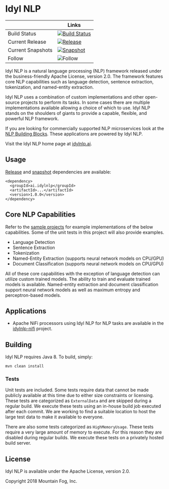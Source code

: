 # Idyl NLP

|    | Links |
| ------------- | ------------- |
| Build Status  | [![Build Status](https://travis-ci.org/idylnlp/idylnlp.svg?branch=master)](https://travis-ci.org/idylnlp/idylnlp)  |
| Current Release  | [![Release](https://img.shields.io/nexus/r/https/oss.sonatype.org/ai.idylnlp/idylnlp.svg)](https://search.maven.org/#search%7Cga%7C1%7Cg%3A%22ai.idylnlp%22)  |
| Current Snapshots  | [![Snapshot](https://img.shields.io/nexus/s/https/oss.sonatype.org/ai.idylnlp/idylnlp.svg)](https://oss.sonatype.org/content/repositories/snapshots/ai/idylnlp/) |
| Follow  | ![Follow](	https://img.shields.io/twitter/follow/mtnfog.svg?style=social&label=Follow)  |

Idyl NLP is a natural language processing (NLP) framework released under the business-friendly Apache License, version 2.0. The framework features core NLP capabilities such as language detection, sentence extraction, tokenization, and named-entity extraction.

Idyl NLP uses a combination of custom implementations and other open-source projects to perform its tasks. In some cases there are multiple implementations available allowing a choice of which to use.  Idyl NLP stands on the shoulders of giants to provide a capable, flexible, and powerful NLP framework.

If you are looking for commercially supported NLP microservices look at the [NLP Building Blocks](http://www.mtnfog.com/nlp-building-blocks/). These applications are powered by Idyl NLP.

Visit the Idyl NLP home page at [idylnlp.ai](http://www.idylnlp.ai).

## Usage

[Release](https://search.maven.org/#search%7Cga%7C1%7Cg%3A"ai.idylnlp") and [snapshot](https://oss.sonatype.org/content/repositories/snapshots/ai/idylnlp/) dependencies are available:

```
<dependency>
  <groupId>ai.idylnlp</groupId>
  <artifactId>...</artifactId>
  <version>1.0.0</version>
</dependency>
```

## Core NLP Capabilities

Refer to the [sample projects](https://github.com/idylnlp/idylnlp-samples) for example implementations of the below capabilities. Some of the unit tests in this project will also provide examples.

* Language Detection
* Sentence Extraction
* Tokenization
* Named-Entity Extraction (supports neural network models on CPU/GPU)
* Document Classification (supports neural network models on CPU/GPU)

All of these core capabilities with the exception of language detection can utilize custom trained models. The ability to train and evaluate trained models is available. Named-entity extraction and document classification support neural network models as well as maximum entropy and perceptron-based models.

## Applications

* Apache NiFi processors using Idyl NLP for NLP tasks are available in the [idylnlp-nifi](https://github.com/idylnlp/idylnlp-nifi) project.

## Building

Idyl NLP requires Java 8. To build, simply:

```
mvn clean install
```

### Tests

Unit tests are included. Some tests require data that cannot be made publicly available at this time due to either size constraints or licensing. These tests are categorized as `ExternalData` and are skipped during a regular build. We execute these tests using an in-house build job executed after each commit. We are working to find a suitable location to host the large test data to make it available to everyone.

There are also some tests categorized as `HighMemoryUsage`. These tests require a very large amount of memory to execute. For this reason they are disabled during regular builds. We execute these tests on a privately hosted build server.

## License

Idyl NLP is available under the Apache License, version 2.0.

Copyright 2018 Mountain Fog, Inc.
